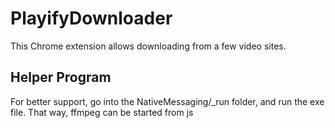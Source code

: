 # PlayifyDownloader

This Chrome extension allows downloading from a few video sites.

## Helper Program

For better support, go into the NativeMessaging/_run folder, and run the exe file.
That way, ffmpeg can be started from js
